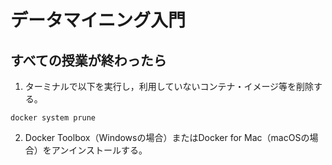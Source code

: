 # データマイニング入門

## すべての授業が終わったら

1. ターミナルで以下を実行し，利用していないコンテナ・イメージ等を削除する。

```{bash}
docker system prune
```

2. Docker Toolbox（Windowsの場合）またはDocker for Mac（macOSの場合）をアンインストールする。